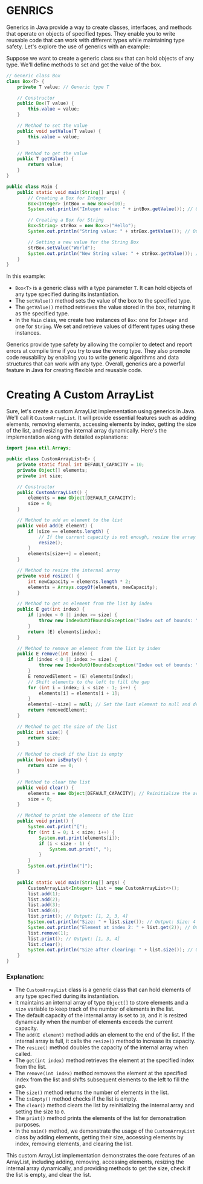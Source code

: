 # GENRICS 

Generics in Java provide a way to create classes, interfaces, and methods that operate on objects of specified types. They enable you to write reusable code that can work with different types while maintaining type safety. Let's explore the use of generics with an example:

Suppose we want to create a generic class `Box` that can hold objects of any type. We'll define methods to set and get the value of the box.

```java
// Generic class Box
class Box<T> {
    private T value; // Generic type T

    // Constructor
    public Box(T value) {
        this.value = value;
    }

    // Method to set the value
    public void setValue(T value) {
        this.value = value;
    }

    // Method to get the value
    public T getValue() {
        return value;
    }
}

public class Main {
    public static void main(String[] args) {
        // Creating a Box for Integer
        Box<Integer> intBox = new Box<>(10);
        System.out.println("Integer value: " + intBox.getValue()); // Output: Integer value: 10

        // Creating a Box for String
        Box<String> strBox = new Box<>("Hello");
        System.out.println("String value: " + strBox.getValue()); // Output: String value: Hello

        // Setting a new value for the String Box
        strBox.setValue("World");
        System.out.println("New String value: " + strBox.getValue()); // Output: New String value: World
    }
}
```

In this example:

- `Box<T>` is a generic class with a type parameter `T`. It can hold objects of any type specified during its instantiation.
- The `setValue()` method sets the value of the box to the specified type.
- The `getValue()` method retrieves the value stored in the box, returning it as the specified type.
- In the `Main` class, we create two instances of `Box`: one for `Integer` and one for `String`. We set and retrieve values of different types using these instances.

Generics provide type safety by allowing the compiler to detect and report errors at compile time if you try to use the wrong type. They also promote code reusability by enabling you to write generic algorithms and data structures that can work with any type. Overall, generics are a powerful feature in Java for creating flexible and reusable code.

# Creating A Custom ArrayList

Sure, let's create a custom ArrayList implementation using generics in Java. We'll call it `CustomArrayList`. It will provide essential features such as adding elements, removing elements, accessing elements by index, getting the size of the list, and resizing the internal array dynamically. Here's the implementation along with detailed explanations:

```java
import java.util.Arrays;

public class CustomArrayList<E> {
    private static final int DEFAULT_CAPACITY = 10;
    private Object[] elements;
    private int size;

    // Constructor
    public CustomArrayList() {
        elements = new Object[DEFAULT_CAPACITY];
        size = 0;
    }

    // Method to add an element to the list
    public void add(E element) {
        if (size == elements.length) {
            // If the current capacity is not enough, resize the array
            resize();
        }
        elements[size++] = element;
    }

    // Method to resize the internal array
    private void resize() {
        int newCapacity = elements.length * 2;
        elements = Arrays.copyOf(elements, newCapacity);
    }

    // Method to get an element from the list by index
    public E get(int index) {
        if (index < 0 || index >= size) {
            throw new IndexOutOfBoundsException("Index out of bounds: " + index);
        }
        return (E) elements[index];
    }

    // Method to remove an element from the list by index
    public E remove(int index) {
        if (index < 0 || index >= size) {
            throw new IndexOutOfBoundsException("Index out of bounds: " + index);
        }
        E removedElement = (E) elements[index];
        // Shift elements to the left to fill the gap
        for (int i = index; i < size - 1; i++) {
            elements[i] = elements[i + 1];
        }
        elements[--size] = null; // Set the last element to null and decrement size
        return removedElement;
    }

    // Method to get the size of the list
    public int size() {
        return size;
    }

    // Method to check if the list is empty
    public boolean isEmpty() {
        return size == 0;
    }

    // Method to clear the list
    public void clear() {
        elements = new Object[DEFAULT_CAPACITY]; // Reinitialize the array
        size = 0;
    }

    // Method to print the elements of the list
    public void print() {
        System.out.print("[");
        for (int i = 0; i < size; i++) {
            System.out.print(elements[i]);
            if (i < size - 1) {
                System.out.print(", ");
            }
        }
        System.out.println("]");
    }

    public static void main(String[] args) {
        CustomArrayList<Integer> list = new CustomArrayList<>();
        list.add(1);
        list.add(2);
        list.add(3);
        list.add(4);
        list.print(); // Output: [1, 2, 3, 4]
        System.out.println("Size: " + list.size()); // Output: Size: 4
        System.out.println("Element at index 2: " + list.get(2)); // Output: Element at index 2: 3
        list.remove(1);
        list.print(); // Output: [1, 3, 4]
        list.clear();
        System.out.println("Size after clearing: " + list.size()); // Output: Size after clearing: 0
    }
}
```

### Explanation:

- The `CustomArrayList` class is a generic class that can hold elements of any type specified during its instantiation.
- It maintains an internal array of type `Object[]` to store elements and a `size` variable to keep track of the number of elements in the list.
- The default capacity of the internal array is set to `10`, and it is resized dynamically when the number of elements exceeds the current capacity.
- The `add(E element)` method adds an element to the end of the list. If the internal array is full, it calls the `resize()` method to increase its capacity.
- The `resize()` method doubles the capacity of the internal array when called.
- The `get(int index)` method retrieves the element at the specified index from the list.
- The `remove(int index)` method removes the element at the specified index from the list and shifts subsequent elements to the left to fill the gap.
- The `size()` method returns the number of elements in the list.
- The `isEmpty()` method checks if the list is empty.
- The `clear()` method clears the list by reinitializing the internal array and setting the size to `0`.
- The `print()` method prints the elements of the list for demonstration purposes.
- In the `main()` method, we demonstrate the usage of the `CustomArrayList` class by adding elements, getting their size, accessing elements by index, removing elements, and clearing the list.

This custom ArrayList implementation demonstrates the core features of an ArrayList, including adding, removing, accessing elements, resizing the internal array dynamically, and providing methods to get the size, check if the list is empty, and clear the list.